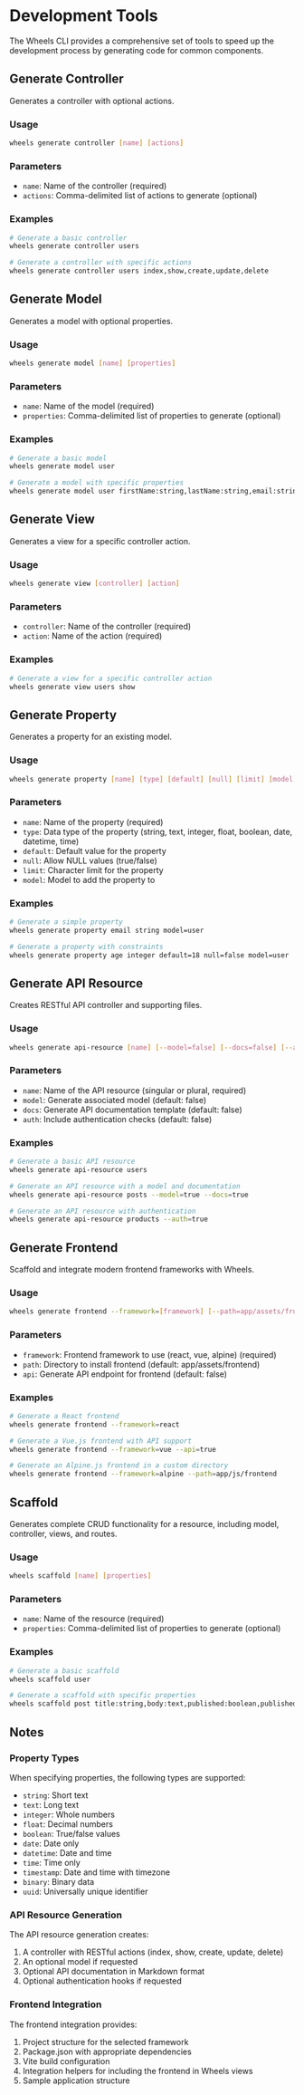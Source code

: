 # Development Tools

The Wheels CLI provides a comprehensive set of tools to speed up the development process by generating code for common components.

## Generate Controller

Generates a controller with optional actions.

### Usage

```bash
wheels generate controller [name] [actions]
```

### Parameters

- `name`: Name of the controller (required)
- `actions`: Comma-delimited list of actions to generate (optional)

### Examples

```bash
# Generate a basic controller
wheels generate controller users

# Generate a controller with specific actions
wheels generate controller users index,show,create,update,delete
```

## Generate Model

Generates a model with optional properties.

### Usage

```bash
wheels generate model [name] [properties]
```

### Parameters

- `name`: Name of the model (required)
- `properties`: Comma-delimited list of properties to generate (optional)

### Examples

```bash
# Generate a basic model
wheels generate model user

# Generate a model with specific properties
wheels generate model user firstName:string,lastName:string,email:string,isAdmin:boolean
```

## Generate View

Generates a view for a specific controller action.

### Usage

```bash
wheels generate view [controller] [action]
```

### Parameters

- `controller`: Name of the controller (required)
- `action`: Name of the action (required)

### Examples

```bash
# Generate a view for a specific controller action
wheels generate view users show
```

## Generate Property

Generates a property for an existing model.

### Usage

```bash
wheels generate property [name] [type] [default] [null] [limit] [model]
```

### Parameters

- `name`: Name of the property (required)
- `type`: Data type of the property (string, text, integer, float, boolean, date, datetime, time)
- `default`: Default value for the property
- `null`: Allow NULL values (true/false)
- `limit`: Character limit for the property
- `model`: Model to add the property to

### Examples

```bash
# Generate a simple property
wheels generate property email string model=user

# Generate a property with constraints
wheels generate property age integer default=18 null=false model=user
```

## Generate API Resource

Creates RESTful API controller and supporting files.

### Usage

```bash
wheels generate api-resource [name] [--model=false] [--docs=false] [--auth=false]
```

### Parameters

- `name`: Name of the API resource (singular or plural, required)
- `model`: Generate associated model (default: false)
- `docs`: Generate API documentation template (default: false)
- `auth`: Include authentication checks (default: false)

### Examples

```bash
# Generate a basic API resource
wheels generate api-resource users

# Generate an API resource with a model and documentation
wheels generate api-resource posts --model=true --docs=true

# Generate an API resource with authentication
wheels generate api-resource products --auth=true
```

## Generate Frontend

Scaffold and integrate modern frontend frameworks with Wheels.

### Usage

```bash
wheels generate frontend --framework=[framework] [--path=app/assets/frontend] [--api=false]
```

### Parameters

- `framework`: Frontend framework to use (react, vue, alpine) (required)
- `path`: Directory to install frontend (default: app/assets/frontend)
- `api`: Generate API endpoint for frontend (default: false)

### Examples

```bash
# Generate a React frontend
wheels generate frontend --framework=react

# Generate a Vue.js frontend with API support
wheels generate frontend --framework=vue --api=true

# Generate an Alpine.js frontend in a custom directory
wheels generate frontend --framework=alpine --path=app/js/frontend
```

## Scaffold

Generates complete CRUD functionality for a resource, including model, controller, views, and routes.

### Usage

```bash
wheels scaffold [name] [properties]
```

### Parameters

- `name`: Name of the resource (required)
- `properties`: Comma-delimited list of properties to generate (optional)

### Examples

```bash
# Generate a basic scaffold
wheels scaffold user

# Generate a scaffold with specific properties
wheels scaffold post title:string,body:text,published:boolean,publishedAt:datetime
```

## Notes

### Property Types

When specifying properties, the following types are supported:

- `string`: Short text
- `text`: Long text
- `integer`: Whole numbers
- `float`: Decimal numbers
- `boolean`: True/false values
- `date`: Date only
- `datetime`: Date and time
- `time`: Time only
- `timestamp`: Date and time with timezone
- `binary`: Binary data
- `uuid`: Universally unique identifier

### API Resource Generation

The API resource generation creates:

1. A controller with RESTful actions (index, show, create, update, delete)
2. An optional model if requested
3. Optional API documentation in Markdown format
4. Optional authentication hooks if requested

### Frontend Integration

The frontend integration provides:

1. Project structure for the selected framework
2. Package.json with appropriate dependencies
3. Vite build configuration
4. Integration helpers for including the frontend in Wheels views
5. Sample application structure